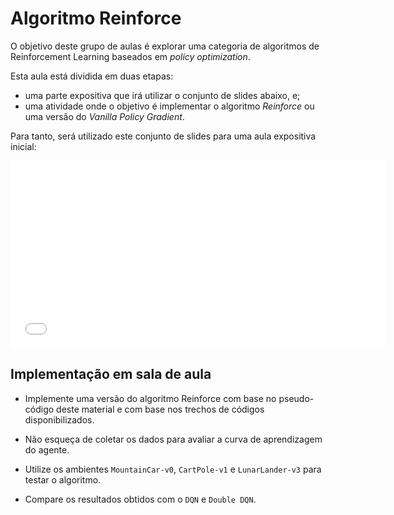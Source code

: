 # Algoritmo Reinforce

O objetivo deste grupo de aulas é explorar uma categoria de algoritmos de Reinforcement Learning baseados em *policy optimization*. 

Esta aula está dividida em duas etapas: 

* uma parte expositiva que irá utilizar o conjunto de slides abaixo, e;
* uma atividade onde o objetivo é implementar o algoritmo *Reinforce* ou uma versão do *Vanilla Policy Gradient*.

Para tanto, será utilizado este conjunto de slides para uma aula expositiva inicial: 

<embed src="reinforce_slides.pdf" type="application/pdf" width="600" height="300">

## Implementação em sala de aula

* Implemente uma versão do algoritmo Reinforce com base no pseudo-código deste material e com base nos trechos de códigos disponibilizados. 

* Não esqueça de coletar os dados para avaliar a curva de aprendizagem do agente. 

* Utilize os ambientes `MountainCar-v0`, `CartPole-v1` e `LunarLander-v3` para testar o algoritmo.

* Compare os resultados obtidos com o `DQN` e `Double DQN`. 

